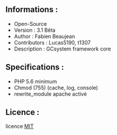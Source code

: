 ﻿Informations :
-----------

* Open-Source
* Version : 3.1 Bêta
* Author : Fabien Beaujean
* Contributors : Lucas5190, t1307
* Description : GCsystem framework core

Specifications :
-----------

* PHP 5.6 minimum
* Chmod (755) (cache, log, console)
* rewrite_module apache activé

Licence :
-----------

licence [MIT](http://opensource.org/licenses/MIT)